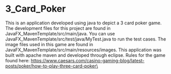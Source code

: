 # 3_Card_Poker
This is an application developed using java to depict a 3 card poker game. 
The development files for this project are found in JavaFX_MavenTemplate/src/main/java.
You can use JavaFX_MavenTemplate/src/test/java/MyTest.java to run the test cases.
The image files used in this game are found in JavaFX_MavenTemplate/src/main/resources/images.
This application was built with apache maven and developed through eclipse.
Rules for the game found here: https://www.caesars.com/casino-gaming-blog/latest-posts/poker/how-to-play-three-card-poker\